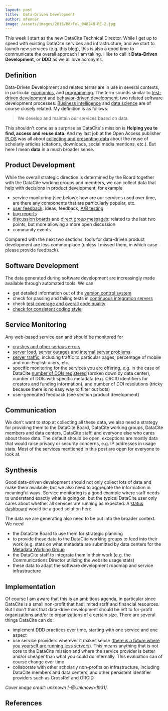 ```yaml
---
layout: post
title:  Data-Driven Development
author: mfenner
image: /assets/images/2015/08/Fel_048248-RE-2.jpg
---
```


This week I start as the new DataCite Technical Director. While I get up to speed with existing DataCite services and infrastructure, and we start to launch new services (e.g. this blog), this is also a good time to communicate the overall approach I am taking. I like to call it **Data-Driven Development**, or **DDD** as we all love acronyms.

## Definition
Data-Driven Development and related terms are in use in several contexts, in particular [economics](http://www.weforum.org/projects/data-driven-development), and [programming](https://en.wikipedia.org/wiki/Data-driven_programming). The term sounds similar to [test-driven development](https://en.wikipedia.org/wiki/Test-driven_development) and [behavior-driven development](https://en.wikipedia.org/wiki/Behavior-driven_development), two related software development processes. [Business intelligence](https://en.wikipedia.org/wiki/Business_intelligence) and [data science](https://en.wikipedia.org/wiki/Data_science) are of course closely related. My definition is as follows:

> We develop and maintain our services based on data.

This shouldn't come as a surprise as DataCite's mission is **Helping you to find, access and reuse data**. And my last job at the Open Access publisher [PLOS](http://plos.org) was all about [collecting and presenting data](http://doi.org/10.1371/journal.pbio.1001687) about the reuse of scholarly articles (citations, downloads, social media mentions, etc.). But here I mean **data** in a much broader sense.

## Product Development

While the overall strategic direction is determined by the Board together with the DataCite working groups and members, we can collect data that help with decisions in product development, for example

* service monitoring (see below): how are our services used over time, are there any components that are particularly popular, etc.
* [user feedback](https://www.uservoice.com/): ideas, feedback, [A/B testing](https://www.optimizely.com/ab-testing/)
* [bug reports](https://github.com/blog/1866-the-new-github-issues)
* [discussion boards](http://www.discourse.org/) and [direct group messages](https://slack.com/is): related to the last two points, but more allowing a more open discussion
* community events

Compared with the next two sections, tools for data-driven product development are less commonplace (unless I missed them, in which case please provide feedback).

## Software Development

The data generated during software development are increasingly made available through automated tools. We can

* get detailed information out of the [version control system](https://github.com/datacite)
* check for passing and failing tests in [continuous integration servers](https://travis-ci.org/)
* check [test coverage and overall code quality](https://codeclimate.com/)
* [check for consistent coding style](https://houndci.com/)

## Service Monitoring

Any web-based service can and should be monitored for

* [crashes and other serious errors](https://bugsnag.com)
* [server load](http://newrelic.com/), [server outages](https://www.pingdom.com/) and [internal server problems](https://www.nagios.org/)
* [server traffic](http://www.google.com/analytics/), including traffic to particular pages, percentage of mobile and non-English users, etc.
* specific monitoring for the services you are offering, e.g. in the case of DataCite [number of DOIs registered](http://stats.datacite.org/) (broken down by data center), number of DOIs with specific metadata (e.g. ORCID identifiers for creators and funding information), and number of DOI resolutions (tricky because there is no easy way to filter out bots)
* user-generated feedback (see section product development)

## Communication

We don't want to stop at collecting all these data, we also need a strategy for providing them to the DataCite Board, DataCite working groups, DataCite members and data centers, DataCite staff, and everyone else who cares about these data. The default should be open, exceptions are mostly data that would raise privacy or security concerns, e.g. IP addresses in usage stats. Most of the services mentioned in this post are open for everyone to look at.

## Synthesis

Good data-driven development should not only collect lots of data and make them available, but we also need to aggregate the information in meaningful ways. Service monitoring is a good example where staff needs to understand exactly what is going on, but the typical DataCite user only cares about whether all services are running as expected. A [status dashboard](https://status.github.com/) would be a good solution here.

The data we are generating also need to be put into the broader context. We need

* the DataCite Board to use them for strategic planning
* to provide these data to the DataCite working groups to feed into their work (e.g. stats on what metadata are submitted by data centers for the [Metadata Working Group](https://www.datacite.org/tags/metadata-working-group)
* the DataCite staff to integrate them in their work (e.g. the Communications Director utilizing the website usage stats)
* these data to adapt the software development roadmap and service infrastructure

## Implementation
Of course I am aware that this is an ambitious agenda, in particular since DataCite is a small non-profit that has limited staff and financial resources. But I don't think that data-drive development should be left to for-profit organizations and/or to organizations of a certain size. There are several things DataCite can do:

* implement DDD practices over time, starting with one service and one aspect
* use service providers wherever it makes sense ([there is a future where you yourself are running less servers](http://thenewstack.io/new-stack-mitchell-hashimoto-containers-no-containers-one-question-2015/)). This means anything that is not core to the DataCite mission and where the service provider is better and/or cheaper than what you could do internally. This evaluation can of course change over time
* collaborate with other scholarly non-profits on infrastructure, including DataCite members and data centers, and other persistent identifier providers such as CrossRef and ORCID

*Cover image credit: unknown [-@Unknown:1931].*

## References
